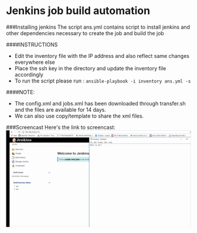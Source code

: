 # Jenkins job build automation

###Installing jenkins
The script ans.yml contains script to install jenkins and other dependencies necessary to create the job and build the job


####INSTRUCTIONS
* Edit the inventory file with the IP address and also reflect same changes everywhere else
* Place the ssh key in the directory and update the inventory file accordingly
* To run the script please run : `ansible-playbook -i inventory ans.yml -s`

####NOTE:
* The config.xml and jobs.xml has been downloaded through transfer.sh and the files are available for 14 days. 
* We can also use copy/template to share the xml files.


###Screencast
Here's the link to screencast: ![gif](https://github.com/aakarshg/Jenkins-job-build-automation/blob/master/final.gif)
